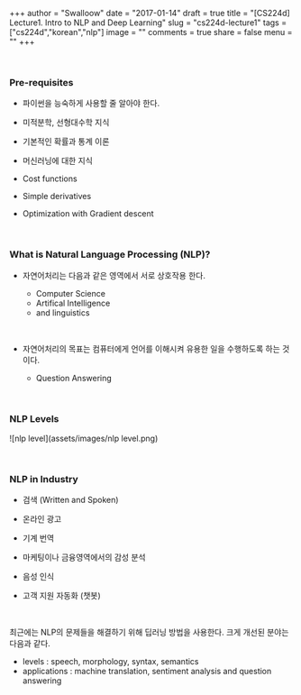 +++
author = "Swalloow"
date = "2017-01-14"
draft = true
title = "[CS224d] Lecture1. Intro to NLP and Deep Learning"
slug = "cs224d-lecture1"
tags = ["cs224d","korean","nlp"]
image = ""
comments = true
share = false
menu = ""
+++

   ​

### Pre-requisites

-  파이썬을 능숙하게 사용할 줄 알아야 한다.
-  미적분학, 선형대수학 지식
-  기본적인 확률과 통계 이론
-  머신러닝에 대한 지식
-  Cost functions
-  Simple derivatives
-  Optimization with Gradient descent

   ​

### What is Natural Language Processing (NLP)?

- 자연어처리는 다음과 같은 영역에서 서로 상호작용 한다.
  - Computer Science
  - Artifical Intelligence
  - and linguistics

   ​

- 자연어처리의 목표는 컴퓨터에게 언어를 이해시켜 유용한 일을 수행하도록 하는 것이다.
  - Question Answering

   ​

### NLP Levels

![nlp level](assets/images/nlp level.png)


   ​
### NLP in Industry

- 검색 (Written and Spoken)
- 온라인 광고
- 기계 번역
- 마케팅이나 금융영역에서의 감성 분석
- 음성 인식
- 고객 지원 자동화 (챗봇)

   ​

최근에는 NLP의 문제들을 해결하기 위해 딥러닝 방법을 사용한다. 크게 개선된 분야는 다음과 같다.

- levels : speech, morphology, syntax, semantics
- applications : machine translation, sentiment analysis and question answering

